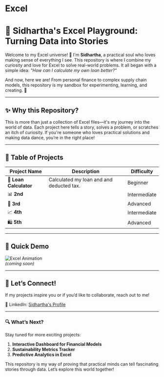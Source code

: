 # Excel 
# 🚀 Sidhartha's Excel Playground: Turning Data into Stories

Welcome to my Excel universe! 👋 I'm **Sidhartha**, a practical soul who loves making sense of everything I see. This repository is where I combine my curiosity and love for Excel to solve real-world problems. It all began with a simple idea: *"How can I calculate my own loan better?"*

And now, here we are! From personal finance to complex supply chain models, this repository is my sandbox for experimenting, learning, and creating. 🎉

---

## ✨ Why this Repository?

This is more than just a collection of Excel files—it's my journey into the world of data. Each project here tells a story, solves a problem, or scratches an itch of curiosity. If you're someone who loves practical solutions and making data dance, you’re in the right place!

---

## 🧰 Table of Projects

| **Project Name**                     | **Description**                            | **Difficulty**  |
|--------------------------------------|--------------------------------------------|-----------------|
| 🏦 **Loan Calculator**               | Calculated my loan and and deducted tax.   | Beginner        |
| 📊 **2nd**                           |                                            | Intermediate    |
| 🚚 **3rd**                           |                                            | Advanced        |
| 📈 **4th**                           |                                            | Intermediate    |
| 🛍️ **5th**                           |                                            | Advanced        |

---

## 🎥 Quick Demo

![Excel Animation](https://your-animation-link.com)  
*(coming soon)*

---

## 🌟 Let’s Connect!

If my projects inspire you or if you’d like to collaborate, reach out to me!  

💼 LinkedIn: [Sidhartha's Profile](www.linkedin.com/in/thesidharth)  

---

### 🔍 What’s Next?

Stay tuned for more exciting projects:  
1. **Interactive Dashboard for Financial Models**  
2. **Sustainability Metrics Tracker**  
3. **Predictive Analytics in Excel**  

This repository is my way of proving that practical minds can tell fascinating stories through data. Let’s explore this world together!

